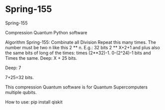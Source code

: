 # Spring-155
Spring-155

Compression Quantum Python software

Algorithm Spring-155: Combinate all Division Repeat this many times. The number must be two n like this 2 ** n. E.g.: 32 bits 2 ** X+2+1 and plus also the same bits of long of the times: times (2**32)-1. 0-(2^24)-1 bits and Times the same. Deep: X + 25 bits. 

Deep: 7

7+25=32 bits.

This compression Quantum software is for Quantum Supercomputers multiple qubits.

How to use:
pip install qiskit
